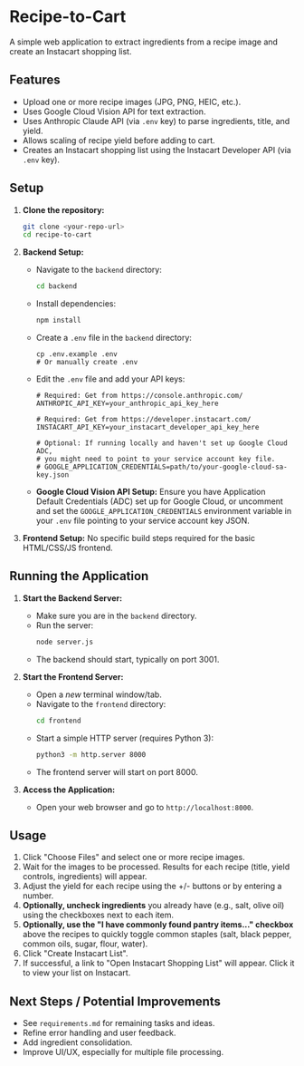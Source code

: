 # Recipe-to-Cart

A simple web application to extract ingredients from a recipe image and create an Instacart shopping list.

## Features

*   Upload one or more recipe images (JPG, PNG, HEIC, etc.).
*   Uses Google Cloud Vision API for text extraction.
*   Uses Anthropic Claude API (via `.env` key) to parse ingredients, title, and yield.
*   Allows scaling of recipe yield before adding to cart.
*   Creates an Instacart shopping list using the Instacart Developer API (via `.env` key).

## Setup

1.  **Clone the repository:**
    ```bash
    git clone <your-repo-url>
    cd recipe-to-cart
    ```
2.  **Backend Setup:**
    *   Navigate to the `backend` directory:
        ```bash
        cd backend
        ```
    *   Install dependencies:
        ```bash
        npm install
        ```
    *   Create a `.env` file in the `backend` directory:
        ```
        cp .env.example .env 
        # Or manually create .env
        ```
    *   Edit the `.env` file and add your API keys:
        ```dotenv
        # Required: Get from https://console.anthropic.com/
        ANTHROPIC_API_KEY=your_anthropic_api_key_here
        
        # Required: Get from https://developer.instacart.com/
        INSTACART_API_KEY=your_instacart_developer_api_key_here
        
        # Optional: If running locally and haven't set up Google Cloud ADC, 
        # you might need to point to your service account key file.
        # GOOGLE_APPLICATION_CREDENTIALS=path/to/your-google-cloud-sa-key.json 
        ```
    *   **Google Cloud Vision API Setup:** Ensure you have Application Default Credentials (ADC) set up for Google Cloud, or uncomment and set the `GOOGLE_APPLICATION_CREDENTIALS` environment variable in your `.env` file pointing to your service account key JSON.

3.  **Frontend Setup:** No specific build steps required for the basic HTML/CSS/JS frontend.

## Running the Application

1.  **Start the Backend Server:**
    *   Make sure you are in the `backend` directory.
    *   Run the server:
        ```bash
        node server.js
        ```
    *   The backend should start, typically on port 3001.

2.  **Start the Frontend Server:**
    *   Open a *new* terminal window/tab.
    *   Navigate to the `frontend` directory:
        ```bash
        cd frontend
        ```
    *   Start a simple HTTP server (requires Python 3):
        ```bash
        python3 -m http.server 8000
        ```
    *   The frontend server will start on port 8000.

3.  **Access the Application:**
    *   Open your web browser and go to `http://localhost:8000`.

## Usage

1.  Click "Choose Files" and select one or more recipe images.
2.  Wait for the images to be processed. Results for each recipe (title, yield controls, ingredients) will appear.
3.  Adjust the yield for each recipe using the +/- buttons or by entering a number.
4.  **Optionally, uncheck ingredients** you already have (e.g., salt, olive oil) using the checkboxes next to each item. 
5.  **Optionally, use the "I have commonly found pantry items..." checkbox** above the recipes to quickly toggle common staples (salt, black pepper, common oils, sugar, flour, water).
6.  Click "Create Instacart List".
7.  If successful, a link to "Open Instacart Shopping List" will appear. Click it to view your list on Instacart.

## Next Steps / Potential Improvements

*   See `requirements.md` for remaining tasks and ideas.
*   Refine error handling and user feedback.
*   Add ingredient consolidation.
*   Improve UI/UX, especially for multiple file processing. 